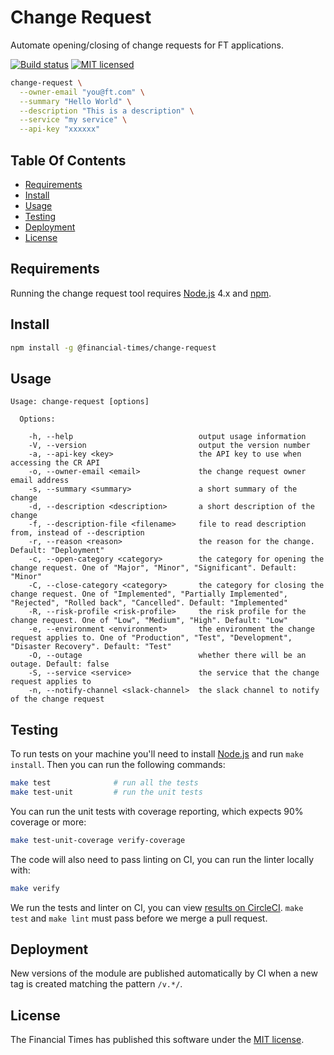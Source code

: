 
Change Request
==============

Automate opening/closing of change requests for FT applications.

[![Build status](https://img.shields.io/circleci/project/Financial-Times/change-request.svg)][ci]
[![MIT licensed](https://img.shields.io/badge/license-MIT-blue.svg)][license]

```sh
change-request \
  --owner-email "you@ft.com" \
  --summary "Hello World" \
  --description "This is a description" \
  --service "my service" \
  --api-key "xxxxxx"
```


Table Of Contents
-----------------

  * [Requirements](#requirements)
  * [Install](#install)
  * [Usage](#usage)
  * [Testing](#testing)
  * [Deployment](#deployment)
  * [License](#license)


Requirements
------------

Running the change request tool requires [Node.js] 4.x and [npm].


Install
-------

```sh
npm install -g @financial-times/change-request
```

Usage
-----

```
Usage: change-request [options]

  Options:

    -h, --help                            output usage information
    -V, --version                         output the version number
    -a, --api-key <key>                   the API key to use when accessing the CR API
    -o, --owner-email <email>             the change request owner email address
    -s, --summary <summary>               a short summary of the change
    -d, --description <description>       a short description of the change
    -f, --description-file <filename>     file to read description from, instead of --description
    -r, --reason <reason>                 the reason for the change. Default: "Deployment"
    -c, --open-category <category>        the category for opening the change request. One of "Major", "Minor", "Significant". Default: "Minor"
    -C, --close-category <category>       the category for closing the change request. One of "Implemented", "Partially Implemented", "Rejected", "Rolled back", "Cancelled". Default: "Implemented"
    -R, --risk-profile <risk-profile>     the risk profile for the change request. One of "Low", "Medium", "High". Default: "Low"
    -e, --environment <environment>       the environment the change request applies to. One of "Production", "Test", "Development", "Disaster Recovery". Default: "Test"
    -O, --outage                          whether there will be an outage. Default: false
    -S, --service <service>               the service that the change request applies to
    -n, --notify-channel <slack-channel>  the slack channel to notify of the change request
```


Testing
-------

To run tests on your machine you'll need to install [Node.js] and run `make install`. Then you can run the following commands:

```sh
make test              # run all the tests
make test-unit         # run the unit tests
```

You can run the unit tests with coverage reporting, which expects 90% coverage or more:

```sh
make test-unit-coverage verify-coverage
```

The code will also need to pass linting on CI, you can run the linter locally with:

```sh
make verify
```

We run the tests and linter on CI, you can view [results on CircleCI][ci]. `make test` and `make lint` must pass before we merge a pull request.


Deployment
----------

New versions of the module are published automatically by CI when a new tag is created matching the pattern `/v.*/`.


License
-------

The Financial Times has published this software under the [MIT license][license].



[ci]: https://circleci.com/gh/Financial-Times/change-request
[license]: http://opensource.org/licenses/MIT
[node.js]: https://nodejs.org/
[npm]: https://www.npmjs.com/
[semver]: http://semver.org/
